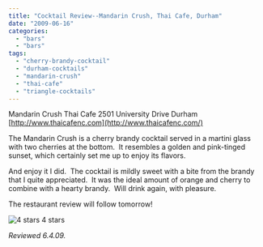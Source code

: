 ```yaml
---
title: "Cocktail Review--Mandarin Crush, Thai Cafe, Durham"
date: "2009-06-16"
categories:
  - "bars"
  - "bars"
tags:
  - "cherry-brandy-cocktail"
  - "durham-cocktails"
  - "mandarin-crush"
  - "thai-cafe"
  - "triangle-cocktails"
---
```


Mandarin Crush Thai Cafe 2501 University Drive Durham [http://www.thaicafenc.com](http://www.thaicafenc.com/)

The Mandarin Crush is a cherry brandy cocktail served in a martini glass with two cherries at the bottom.  It resembles a golden and pink-tinged sunset, which certainly set me up to enjoy its flavors.

And enjoy it I did.  The cocktail is mildly sweet with a bite from the brandy that I quite appreciated.  It was the ideal amount of orange and cherry to combine with a hearty brandy.  Will drink again, with pleasure.

The restaurant review will follow tomorrow!




<div class="caption">

![4 stars](http://s3.amazonaws.com/thegourmez-wpmedia/2009/02/rating_truffle1.gif "rating_truffle1") 4 stars</div>


_Reviewed 6.4.09._
